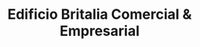 ---
title: "Edificio Britalia Comercial & Empresarial"
url: /bogota-d-c/edificio-britalia-comercial-und-empresarial/
shop: centro comercial
---